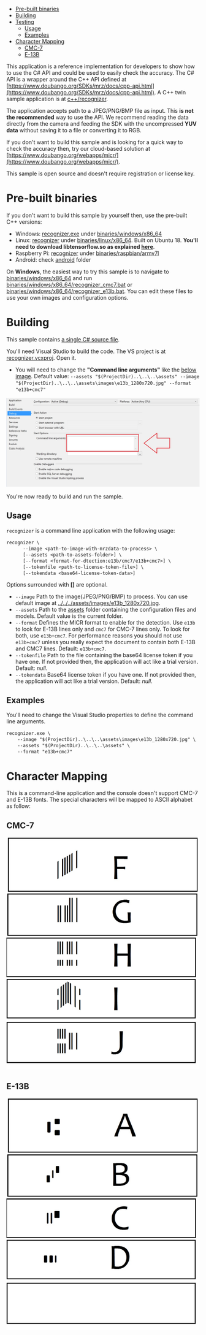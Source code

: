 - [Pre-built binaries](#prebuilt)
- [Building](#building)
- [Testing](#testing)
  - [Usage](#testing-usage)
  - [Examples](#testing-examples)
- [Character Mapping](#character-mapping)
  - [CMC-7](#character-mapping-cmc7)
  - [E-13B](#character-mapping-e13b)


This application is a reference implementation for developers to show how to use the C# API and could
be used to easily check the accuracy. The C# API is a wrapper around the C++ API defined at [https://www.doubango.org/SDKs/mrz/docs/cpp-api.html](https://www.doubango.org/SDKs/mrz/docs/cpp-api.html). A C++ twin sample application is at [c++/recognizer](../../c++/recognizer).

The application accepts path to a JPEG/PNG/BMP file as input. This **is not the recommended** way to use the API. We recommend reading the data directly from the camera and feeding the SDK with the uncompressed **YUV data** without saving it to a file or converting it to RGB.

If you don't want to build this sample and is looking for a quick way to check the accuracy then, try
our cloud-based solution at [https://www.doubango.org/webapps/micr/](https://www.doubango.org/webapps/micr/).

This sample is open source and doesn't require registration or license key.

<a name="prebuilt"></a>
# Pre-built binaries #

If you don't want to build this sample by yourself then, use the pre-built C++ versions:
 - Windows: [recognizer.exe](../../../binaries/windows/x86_64/recognizer.exe) under [binaries/windows/x86_64](../../../binaries/windows/x86_64)
 - Linux: [recognizer](../../../binaries/linux/x86_64/recognizer) under [binaries/linux/x86_64](../../../binaries/linux/x86_64). Built on Ubuntu 18. **You'll need to download libtensorflow.so as explained [here](../../c++/README.md#gpu-acceleration-tensorflow-linux)**.
 - Raspberry Pi: [recognizer](../../../binaries/raspbian/armv7l/recognizer) under [binaries/raspbian/armv7l](../../../binaries/raspbian/armv7l)
 - Android: check [android](../../android) folder
 
On **Windows**, the easiest way to try this sample is to navigate to [binaries/windows/x86_64](../../../binaries/windows/x86_64/) and run [binaries/windows/x86_64/recognizer_cmc7.bat](../../../binaries/windows/x86_64/recognizer_cmc7.bat) or [binaries/windows/x86_64/recognizer_e13b.bat](../../../binaries/windows/x86_64/recognizer_e13b.bat). You can edit these files to use your own images and configuration options.

<a name="building"></a>
# Building #

This sample contains [a single C# source file](Program.cs).

You'll need Visual Studio to build the code. The VS project is at [recognizer.vcxproj](recognizer.vcxproj). Open it.
 - You will need to change the **"Command line arguments"** like the [below image](../../../VC#_config.jpg). Default value: `--assets "$(ProjectDir)..\..\..\assets" --image "$(ProjectDir)..\..\..\assets\images\e13b_1280x720.jpg" --format "e13b+cmc7"`
 
![VC# config](../../../VCsharp_config.jpg)
 
You're now ready to build and run the sample.

<a name="testing-usage"></a>
## Usage ##

`recognizer` is a command line application with the following usage:
```
recognizer \
      --image <path-to-image-with-mrzdata-to-process> \
      [--assets <path-to-assets-folder>] \
      [--format <format-for-dtection:e13b/cmc7/e13b+cmc7>] \
      [--tokenfile <path-to-license-token-file>] \
      [--tokendata <base64-license-token-data>]
```
Options surrounded with **[]** are optional.
- `--image` Path to the image(JPEG/PNG/BMP) to process. You can use default image at [../../../assets/images/e13b_1280x720.jpg](../../../assets/images/e13b_1280x720.jpg).
- `--assets` Path to the [assets](../../../assets) folder containing the configuration files and models. Default value is the current folder.
- `--format` Defines the MICR format to enable for the detection. Use `e13b` to look for E-13B lines only and `cmc7` for CMC-7 lines only. To look for both, use `e13b+cmc7`. For performance reasons you should not use `e13b+cmc7` unless you really expect the document to contain both E-13B and CMC7 lines. Default: `e13b+cmc7`.
- `--tokenfile` Path to the file containing the base64 license token if you have one. If not provided then, the application will act like a trial version. Default: *null*.
- `--tokendata` Base64 license token if you have one. If not provided then, the application will act like a trial version. Default: *null*.

<a name="testing-examples"></a>
## Examples ##
You'll need to change the Visual Studio properties to define the command line arguments.

```
recognizer.exe \
    --image "$(ProjectDir)..\..\..\assets\images\e13b_1280x720.jpg" \
    --assets "$(ProjectDir)..\..\..\assets" \
    --format "e13b+cmc7"
```

<a name="character-mapping"></a>
# Character Mapping #
This is a command-line application and the console doesn't support CMC-7 and E-13B fonts. The special characters will be mapped to ASCII alphabet as follow:

<a name="character-mapping-cmc7"></a>
## CMC-7 ##
![CMC-7 mapping](../../../cmc7_mapping.jpg)

<a name="character-mapping-e13b"></a>
## E-13B ##
![E-13B mapping](../../../e13b_mapping.jpg)

